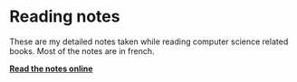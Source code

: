 # Reading notes

These are my detailed notes taken while reading computer science related books. Most of the notes are in french.

**[Read the notes online](https://mkrtchian.github.io/reading-notes/)**

